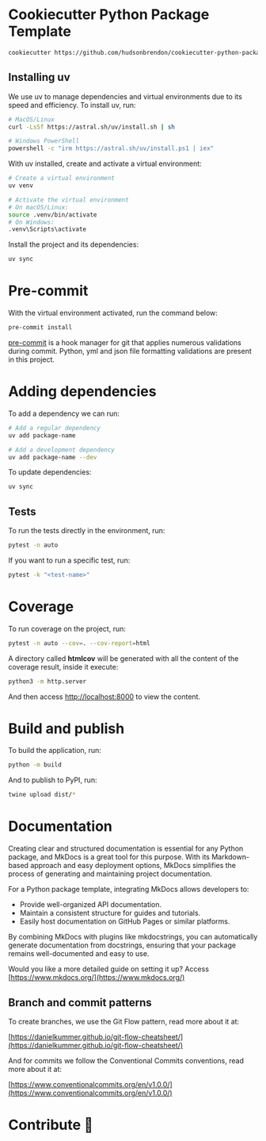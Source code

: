 # Cookiecutter Python Package Template

```bash
cookiecutter https://github.com/hudsonbrendon/cookiecutter-python-package.git
```

## Installing uv

We use uv to manage dependencies and virtual environments due to its speed and efficiency. To install uv, run:

```bash
# MacOS/Linux
curl -LsSf https://astral.sh/uv/install.sh | sh

# Windows PowerShell
powershell -c "irm https://astral.sh/uv/install.ps1 | iex"
```

With uv installed, create and activate a virtual environment:

```bash
# Create a virtual environment
uv venv

# Activate the virtual environment
# On macOS/Linux:
source .venv/bin/activate
# On Windows:
.venv\Scripts\activate
```

Install the project and its dependencies:

```bash
uv sync
```

# Pre-commit

With the virtual environment activated, run the command below:

```bash
pre-commit install
```

[pre-commit](https://pre-commit.com/) is a hook manager for git that applies numerous validations during commit. Python, yml and json file formatting validations are present in this project.

# Adding dependencies

To add a dependency we can run:

```bash
# Add a regular dependency
uv add package-name

# Add a development dependency
uv add package-name --dev
```

To update dependencies:

```bash
uv sync
```

## Tests

To run the tests directly in the environment, run:

```bash
pytest -n auto
```

If you want to run a specific test, run:

```bash
pytest -k "<test-name>"
```

# Coverage

To run coverage on the project, run:

```bash
pytest -n auto --cov=. --cov-report=html
```

A directory called **htmlcov** will be generated with all the content of the coverage result, inside it execute:

```bash
python3 -m http.server
```

And then access [http://localhost:8000](http://localhost:8000) to view the content.

# Build and publish

To build the application, run:

```bash
python -m build
```

And to publish to PyPI, run:

```bash
twine upload dist/*
```

# Documentation

Creating clear and structured documentation is essential for any Python package, and MkDocs is a great tool for this purpose. With its Markdown-based approach and easy deployment options, MkDocs simplifies the process of generating and maintaining project documentation.

For a Python package template, integrating MkDocs allows developers to:

- Provide well-organized API documentation.
- Maintain a consistent structure for guides and tutorials.
- Easily host documentation on GitHub Pages or similar platforms.

By combining MkDocs with plugins like mkdocstrings, you can automatically generate documentation from docstrings, ensuring that your package remains well-documented and easy to use.

Would you like a more detailed guide on setting it up? Access [https://www.mkdocs.org/](https://www.mkdocs.org/)


## Branch and commit patterns

To create branches, we use the Git Flow pattern, read more about it at:

[https://danielkummer.github.io/git-flow-cheatsheet/](https://danielkummer.github.io/git-flow-cheatsheet/)

And for commits we follow the Conventional Commits conventions, read more about it at:

[https://www.conventionalcommits.org/en/v1.0.0/](https://www.conventionalcommits.org/en/v1.0.0/)

# Contribute 🚀
